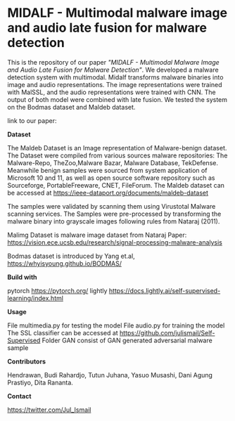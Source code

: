 # MIDALF - Multimodal malware image and audio late fusion for malware detection

This is the repository of our paper *"MIDALF - Multimodal Malware Image and Audio Late Fusion for Malware Detection"*. We developed a malware detection system with multimodal. Midalf transforms malware binaries into image and audio representations. The image representations were trained with MalSSL, and the audio representations were trained with CNN. The output of both model were combined with late fusion. We tested the system on the Bodmas dataset and Maldeb dataset.

link to our paper:

**Dataset**

The Maldeb Dataset is an Image representation of Malware-benign dataset. The Dataset were compiled from various sources malware repositories: The Malware-Repo, TheZoo,Malware Bazar, Malware Database, TekDefense. Meanwhile benign samples were sourced from system application of Microsoft 10 and 11, as well as open source software repository such as Sourceforge, PortableFreeware, CNET, FileForum. The Maldeb dataset can be accessed at https://ieee-dataport.org/documents/maldeb-dataset

The samples were validated by scanning them using Virustotal Malware scanning services. The Samples were pre-processed by transforming the malware binary into grayscale images following rules from Nataraj (2011).

Malimg Dataset is malware image dataset from Nataraj Paper: https://vision.ece.ucsb.edu/research/signal-processing-malware-analysis

Bodmas dataset is introduced by Yang et.al, https://whyisyoung.github.io/BODMAS/

**Build with**

pytorch https://pytorch.org/
lightly https://docs.lightly.ai/self-supervised-learning/index.html

**Usage**

File multimedia.py for testing the model
File audio.py for training the model
The SSL classifier can be accessed at https://github.com/julismail/Self-Supervised
Folder GAN consist of GAN generated adversarial malware sample

**Contributors**

Hendrawan,
Budi Rahardjo,
Tutun Juhana,
Yasuo Musashi,
Dani Agung Prastiyo,
Dita Rananta.

**Contact**

https://twitter.com/Jul_Ismail
